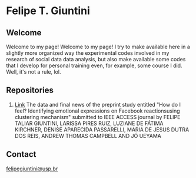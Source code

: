 # Felipe T. Giuntini

## Welcome

Welcome to my page! Welcome to my page! I try to make available here in a slightly more organized way the experimental codes involved in my research of social data data analysis, but also make available some codes that I develop for personal training even, for example, some course I did. Well, it's not a rule, lol.

## Repositories


1. [Link](https://github.com/ftgiuntini/Reactions-Study) The data and final news of the preprint study entitled "How do I feel? Identifying emotional expressions on Facebook reactionsusing clustering mechanism" submitted to IEEE ACCESS journal by FELIPE TALIAR GIUNTINI, LARISSA PIRES RUIZ, LUZIANE DE FÁTIMA KIRCHNER, DENISE APARECIDA PASSARELLI, MARIA DE JESUS DUTRA DOS REIS, ANDREW THOMAS CAMPBELL AND JÓ UEYAMA





## Contact

felipegiuntini@usp.br




